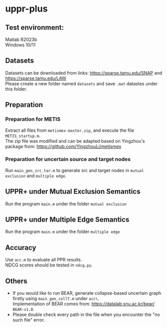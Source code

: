 # uppr-plus
## Test environment: 
Matlab R2023b <br>
Windows 10/11

## Datasets
Datasets can be downloaded from links: https://sparse.tamu.edu/SNAP and https://sparse.tamu.edu/LAW <br>
Please create a new folder named `datasets` and save `.mat` datastes under this folder.

## Preparation
### Preparation for METIS
Extract all files from `metismex-master.zip`, and execute the file `METIS_startup.m`. <br>
The zip file was modified and can be adapted based on Yingzhou's package from: https://github.com/YingzhouLi/metismex

### Preparation for uncertain source and target nodes
Run `main_gen_src_tar.m` to generate src and target nodes in `mutual exclusion` and `multiple edge`.

## UPPR+ under Mutual Exclusion Semantics
Run the program `main.m` under the folder `mutual exclusion` 

## UPPR+ under Multiple Edge Semantics
Run the program `main.m` under the folder `multiple edge` 

## Accuracy 
Use `acc.m` to evaluate all PPR results. <br>
NDCG scores should be tested in `ndcg.py`. 

## Others
- If you would like to run BEAR, generate collapse-based uncertain graph firstly using `main_gen_collT.m` under `acc\`. <br>
Implementation of BEAR comes from: https://datalab.snu.ac.kr/bear/ `BEAR-v1.0`.
- Please double check every path in the file when you encounter the "no such file" error.
